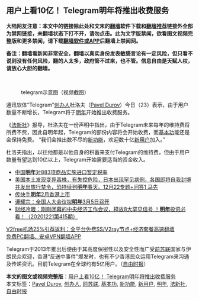  <h2>用户上看10亿！ Telegram明年将推出收费服务</h2> <p class="notice"><b>大陆网友注意：本文中的链接除此处和文末的<a href="https://github.com/bannedbook/fanqiang" >翻墙</a>软件下载和<a href="https://github.com/killgcd/justmysocks/blob/master/README.md">翻墙推荐</a>链接外全部为禁网链接，未翻墙状态下打不开，请勿点击。此为文字版禁闻，欲看图文视频完整版和更多禁闻，请下载<a href="https://github.com/bannedbook/fanqiang">翻墙软件或APP</a>后翻墙上禁闻网。</p><p>备注：翻墙看新闻非常安全，翻墙以真实身份发表敏感言论有一定风险，但只看不说则没有任何风险，翻的人太多，政府管不过来，也不管。信息自由是天赋人权，请放心大胆的翻墙。</b></p>  <div class="entry"> <br /> <figure><figcaption class="wp-caption-text">telegram示意图（视频截图）</figcaption></figure> <p>通讯软体“Telegram”<a href="https://www.bannedbook.org/bnews/tag/%E5%88%9B%E5%8A%9E%E4%BA%BA/" class="st_tag internal_tag" rel="tag" title="标签 创办人 下的日志">创办人</a>杜洛夫（<a href="https://www.bannedbook.org/bnews/tag/pavel-durov/" class="st_tag internal_tag" rel="tag" title="标签 Pavel Durov 下的日志">Pavel Durov</a>）今日（23）表示，由于用户数量不断增长，Telegram将于<a href="https://www.bannedbook.org/bnews/tag/%E6%98%8E%E5%B9%B4/" class="st_tag internal_tag" rel="tag" title="标签 明年 下的日志">明年</a>开始推出收费服务。</p> <p>《<a href="https://www.bannedbook.org/bnews/tag/%e6%b3%95%e6%96%b0%e7%a4%be/" class="st_tag internal_tag" rel="tag" title="标签 法新社 下的日志">法新社</a>》报导，杜洛夫在一份声明中指出，由于Telegram未来每年的维持费将所费不赀，因此自明年起，Telegram的部份内容将会开始收费，而<a href="https://www.bannedbook.org/bnews/tag/%E5%9F%BA%E6%9C%AC%E5%8A%9F/" class="st_tag internal_tag" rel="tag" title="标签 基本功 下的日志">基本功</a>能还是会保持免费。 “我们会推出数不尽的<a href="https://www.bannedbook.org/bnews/tag/%E6%96%B0%E5%8A%9F%E8%83%BD/" class="st_tag internal_tag" rel="tag" title="标签 新功能 下的日志">新功能</a>，欢迎数十亿<a href="https://www.bannedbook.org/bnews/tag/%E6%96%B0%E7%94%A8%E6%88%B7/" class="st_tag internal_tag" rel="tag" title="标签 新用户 下的日志">新用户</a>加入。”</p>  <p>杜洛夫指出，以往他都是以他自身的积蓄来支付Telegram的维持费，但由于用户数量有望达到10亿以上，Telegram开始需要适当的资金收入。</p> <ul class='op-related-articles' title='相关阅读'> <li><a href='https://www.bannedbook.org/bnews/baitai/20201223/1453520.html' target='_blank'>中国<b>明年</b>对883项商品实施进口暂定税率</a></li> <li><a href='https://www.bannedbook.org/bnews/bannedvideo/20201223/1453328.html' target='_blank'>美国本土发现变异毒株，有失控危险，日本出现罕见病例，各国即将自我封境并发出旅行禁令，恐持续到<b>明年</b>春天。12月22专题+问答1 马先</a></li> <li><a href='https://www.bannedbook.org/bnews/baitai/20201222/1452943.html' target='_blank'>传快手<b>明年</b>2月香港上市</a></li> <li><a href='https://www.bannedbook.org/bnews/baitai/20201222/1452940.html' target='_blank'>谭耀宗：全国人大会议拟<b>明年</b>3月5日召开</a></li> <li><a href='https://www.bannedbook.org/bnews/bannedvideo/20201222/1452763.html' target='_blank'>财经冷眼：刚刚闭幕的中央经济工作会议，释放8大罕见信号 ！<b>明年</b>投资必看！（20201221第415期）</a></li> </ul> <p class="texttj"> <a href="https://www.bannedbook.org/forum23/topic22702.html" target="_blank">V2free机场25%引荐返利：全平台免费SS/V2ray节点+经济套餐高速翻墙</a><br/> <a href="https://github.com/bannedbook/fanqiang/wiki/%E7%A6%81%E9%97%BB%E7%BD%91%E5%AE%89%E5%8D%93%E7%BF%BB%E5%A2%99%E6%96%B0%E9%97%BBAPP" target="_blank">免费PC翻墙、安卓VPN翻墙APP</a></p><p>Telegram于2013年推出后便由于其高度保密性以及安全性而广受<a href="https://www.bannedbook.org/bnews/tag/%E5%89%8D%E8%8B%8F%E8%81%94/" class="st_tag internal_tag" rel="tag" title="标签 前苏联 下的日志">前苏联</a>国家与伊朗民众欢迎，香港“反送中事件”爆发时，也有不少香港民众运用Telegram来沟通及传递资讯。目前Telegram在全球约有5亿用户。（<a href="https://www.bannedbook.org/bnews/tag/%e8%87%aa%e7%94%b1%e6%97%b6%e6%8a%a5/" class="st_tag internal_tag" rel="tag" title="标签 自由时报 下的日志">自由时报</a>）</p> <a name='sharetosocial'></a>       <div><b>本文的图文或视频完整版</b>：<a href='https://www.bannedbook.org/bnews/comments/20201223/1453651.html'>用户上看10亿！ Telegram明年将推出收费服务</a></div>  </div><!--END ENTRY--> <div class="postfooter"> <div>本文标签：<a href="https://www.bannedbook.org/bnews/tag/pavel-durov/" rel="tag">Pavel Durov</a>, <a href="https://www.bannedbook.org/bnews/tag/%E5%88%9B%E5%8A%9E%E4%BA%BA/" rel="tag">创办人</a>, <a href="https://www.bannedbook.org/bnews/tag/%E5%89%8D%E8%8B%8F%E8%81%94/" rel="tag">前苏联</a>, <a href="https://www.bannedbook.org/bnews/tag/%E5%9F%BA%E6%9C%AC%E5%8A%9F/" rel="tag">基本功</a>, <a href="https://www.bannedbook.org/bnews/tag/%E6%96%B0%E5%8A%9F%E8%83%BD/" rel="tag">新功能</a>, <a href="https://www.bannedbook.org/bnews/tag/%E6%96%B0%E7%94%A8%E6%88%B7/" rel="tag">新用户</a>, <a href="https://www.bannedbook.org/bnews/tag/%E6%98%8E%E5%B9%B4/" rel="tag">明年</a>, <a href="https://www.bannedbook.org/bnews/tag/%e6%b3%95%e6%96%b0%e7%a4%be/" rel="tag">法新社</a>, <a href="https://www.bannedbook.org/bnews/tag/%e8%87%aa%e7%94%b1%e6%97%b6%e6%8a%a5/" rel="tag">自由时报</a></div>  </div><!--END POSTFOOTER--> 